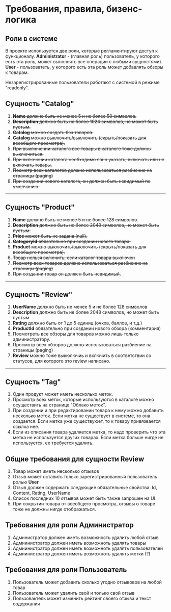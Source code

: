 # Требования, правила, бизенс-логика

## Роли в системе

В проекте используется две роли, которые регламентируют доступ к функционалу. 
**Administrator** - (главная роль) пользователь, у которого есть эта роль, может выполнять все операции с любыми сущностями). **User** - пользоватеть, у которого есть эта роль может добавлять обзоры к товарам.

Незарегистрированные пользователи работают с системой в режиме "readonly".

## Сущность "Catalog"
1. ~~**Name** должно быть не менее 5 и не более 50 символов.~~
2. ~~**Description** должно быть не более 1024 символов, но может быть пустым.~~
3. ~~**Catalog** можно создать без товаров.~~
4. ~~**Catalog** можно выключить/выключить (скрыть/показать для всеобщего просмотра).~~
5. ~~При выключении каталога все товары в каталоге тоже должны выключиться.~~
6. ~~При включении каталога необходимо явно указать, включать или не включать товары.~~
7. ~~Посмотр всех каталогов должно использоваться разбиение на страницы (paging)~~
8. ~~При создании нового каталога, он должен быть невидимый по умолчанию.~~
---
## Сущность "Product"
1. ~~**Name** должно быть не менее 5 и не более 128 символов.~~
2. ~~**Description** должно быть не более 2048 символов, но может быть пустым.~~
3. ~~**Price** может быть не задана (null).~~
4. ~~**CategoryId** обязательно при создании нового товара.~~
5. ~~**Product** можно выключить/выключить (скрыть/показать для всеобщего просмотра).~~
6. ~~Товар нельзя включить, если каталог товара выключен~~
7. ~~Посмотр всех товаров должно использоваться разбиение на страницы (paging)~~
8. ~~При создании товар он должен быть невидимый.~~
---
## Сущность "Review"
1. **UserName** должно быть не менее 5 и не более 128 символов
2. **Description** должно быть не более 2048 символов, но может быть пустым
3. **Rating** должно быть от 1 до 5 единиц (очков, баллов, и т.д.)
4. **ProductId** обязательно при создании нового обзора (комментария)
5. Посмотреть все обзоры для товаров можно лишь только администратору. 
6. Просмотр всех обзоров должны использоваться разбиение на страницы (paging)
7. **Review** можно тоже выкюлючиь и включить в соответствии со статусов, для которого это review написано.
---
## Сущность "Tag"
1. Один продукт может иметь несколько меток.
2. Просмотр всех меток, которые используются в каталоге можно осуществить на странице "Облако меток".
3. При создании и при редактировании товара к нему можно добавить несколько меток. Если метка не существует в системе, то она создается. Если метка уже существуюет, то к товару привязвается ссылка нее.
4. Если из описания товара удаляется метка, то надо проверить что эта метка не используется других товарах. Если метка больше нигде не используется, ее требуется удалить.

## Общие требования для сущности Review

1. Товар может иметь несколько отзывов
2. Отзыв может оставить только зарегистрированный пользователь ролью **User**
3. Отзыв должен содержать следующие обязательные свойства: Id, Content, Rating, UserName
4. Список последних 10 отзывов может быть также запрошен на UI.
5. При сокрытии товара от всеобщего просмотра, отзывы о товаре тоже не должны нигде отображаться.

## Требования для роли Администратор

1. Администратор должен иметь возможность удалить любой отзыв
2. Адмиинистратор должен иметь возможноть удалять товары
3. Адмиинистратор должен иметь возможноть удалять пользователей
4. Адмиинистратор должен иметь возможноть удалять метки (?)

## Требования для роли Пользователь

1. Пользователь может добавить сколько угодно отзывовов на любой товар
2. Пользователь может удалить свой и только свой отзыв
3. Пользоваьтель может изменить рейтинг своего отзыва и текст содержания

